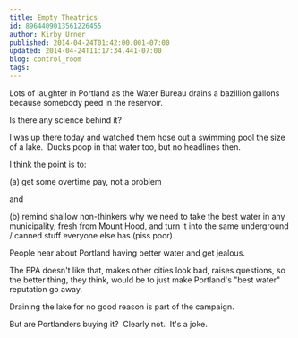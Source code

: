```yaml
---
title: Empty Theatrics
id: 8964409013561226455
author: Kirby Urner
published: 2014-04-24T01:42:00.001-07:00
updated: 2014-04-24T11:17:34.441-07:00
blog: control_room
tags: 
---
```


Lots of laughter in Portland as the Water Bureau drains a bazillion gallons because somebody peed in the reservoir.

Is there any science behind it?

I was up there today and watched them hose out a swimming pool the size of a lake.  Ducks poop in that water too, but no headlines then.

I think the point is to:

(a) get some overtime pay, not a problem

and

(b) remind shallow non-thinkers why we need to take the best water in any municipality, fresh from Mount Hood, and turn it into the same underground / canned stuff everyone else has (piss poor).

People hear about Portland having better water and get jealous.

The EPA doesn't like that, makes other cities look bad, raises questions, so the better thing, they think, would be to just make Portland's "best water" reputation go away.

Draining the lake for no good reason is part of the campaign.

But are Portlanders buying it?  Clearly not.  It's a joke.